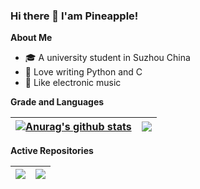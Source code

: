 ### Hi there 👋 I'am Pineapple!

**About Me**
- 🎓 A university student in Suzhou China
- 🙊 Love writing Python and C
- 🎵 Like electronic music

**Grade and Languages**

| <a href="https://github-readme-stats.vercel.app/api?username=pineapple-cpp&show_icons=true&include_all_commits=true&theme=buefy&hide_border=true"><img align="center" src="https://github-readme-stats.vercel.app/api?username=pineapple-cpp&show_icons=true&include_all_commits=true&theme=buefy&hide_border=true" alt="Anurag's github stats" /></a> | <a href="https://github-readme-stats.vercel.app/api/top-langs/?username=pineapple-cpp&layout=compact&theme=buefy&hide_border=true&langs_count=6"><img align="center" src="https://github-readme-stats.vercel.app/api/top-langs/?username=pineapple-cpp&layout=compact&theme=buefy&hide_border=true&langs_count=6&exclude_repo=pandas-notes&hide=html,css" /></a> |
| ------------- | ------------- |

**Active Repositories**

| <a href="https://github.com/pineapple-cpp/dsaa"><img align="center" src="https://github-readme-stats.vercel.app/api/pin/?username=pineapple-cpp&repo=dsaa&theme=buefy" /></a> | <a href="https://github.com/pineapple-cpp/flask-blog"><img align="center" src="https://github-readme-stats.vercel.app/api/pin/?username=pineapple-cpp&repo=flask-blog&theme=buefy" /></a> |
| ------------- | ------------- |
